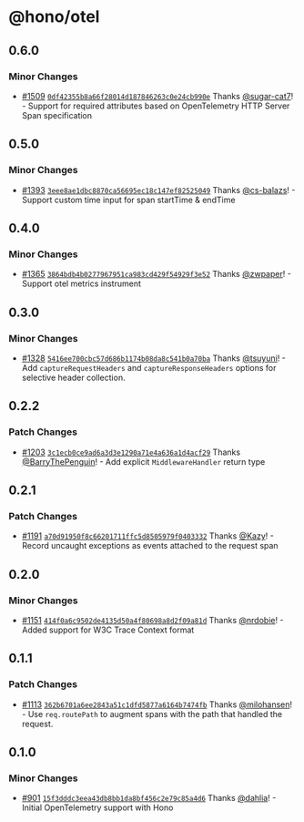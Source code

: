 # @hono/otel

## 0.6.0

### Minor Changes

- [#1509](https://github.com/honojs/middleware/pull/1509) [`0df42355b8a66f28014d187846263c0e24cb990e`](https://github.com/honojs/middleware/commit/0df42355b8a66f28014d187846263c0e24cb990e) Thanks [@sugar-cat7](https://github.com/sugar-cat7)! - Support for required attributes based on OpenTelemetry HTTP Server Span specification

## 0.5.0

### Minor Changes

- [#1393](https://github.com/honojs/middleware/pull/1393) [`3eee8ae1dbc8870ca56695ec18c147ef82525049`](https://github.com/honojs/middleware/commit/3eee8ae1dbc8870ca56695ec18c147ef82525049) Thanks [@cs-balazs](https://github.com/cs-balazs)! - Support custom time input for span startTime & endTime

## 0.4.0

### Minor Changes

- [#1365](https://github.com/honojs/middleware/pull/1365) [`3864bdb4b0277967951ca983cd429f54929f3e52`](https://github.com/honojs/middleware/commit/3864bdb4b0277967951ca983cd429f54929f3e52) Thanks [@zwpaper](https://github.com/zwpaper)! - Support otel metrics instrument

## 0.3.0

### Minor Changes

- [#1328](https://github.com/honojs/middleware/pull/1328) [`5416ee700cbc57d686b1174b08da8c541b0a70ba`](https://github.com/honojs/middleware/commit/5416ee700cbc57d686b1174b08da8c541b0a70ba) Thanks [@tsuyuni](https://github.com/tsuyuni)! - Add `captureRequestHeaders` and `captureResponseHeaders` options for selective header collection.

## 0.2.2

### Patch Changes

- [#1203](https://github.com/honojs/middleware/pull/1203) [`3c1ecb0ce9ad6a3d3e1290a71e4a636a1d4acf29`](https://github.com/honojs/middleware/commit/3c1ecb0ce9ad6a3d3e1290a71e4a636a1d4acf29) Thanks [@BarryThePenguin](https://github.com/BarryThePenguin)! - Add explicit `MiddlewareHandler` return type

## 0.2.1

### Patch Changes

- [#1191](https://github.com/honojs/middleware/pull/1191) [`a70d91950f8c66201711ffc5d8505979f0403332`](https://github.com/honojs/middleware/commit/a70d91950f8c66201711ffc5d8505979f0403332) Thanks [@Kazy](https://github.com/Kazy)! - Record uncaught exceptions as events attached to the request span

## 0.2.0

### Minor Changes

- [#1151](https://github.com/honojs/middleware/pull/1151) [`414f0a6c9502de4135d50a4f80698a8d2f09a81d`](https://github.com/honojs/middleware/commit/414f0a6c9502de4135d50a4f80698a8d2f09a81d) Thanks [@nrdobie](https://github.com/nrdobie)! - Added support for W3C Trace Context format

## 0.1.1

### Patch Changes

- [#1113](https://github.com/honojs/middleware/pull/1113) [`362b6701a6ee2843a51c1dfd5877a6164b7474fb`](https://github.com/honojs/middleware/commit/362b6701a6ee2843a51c1dfd5877a6164b7474fb) Thanks [@milohansen](https://github.com/milohansen)! - Use `req.routePath` to augment spans with the path that handled the request.

## 0.1.0

### Minor Changes

- [#901](https://github.com/honojs/middleware/pull/901) [`15f3dddc3eea43db8bb1da8bf456c2e79c85a4d6`](https://github.com/honojs/middleware/commit/15f3dddc3eea43db8bb1da8bf456c2e79c85a4d6) Thanks [@dahlia](https://github.com/dahlia)! - Initial OpenTelemetry support with Hono
